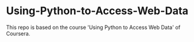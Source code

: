 # Using-Python-to-Access-Web-Data
This repo is based on the course 'Using Python to Access Web Data' of Coursera.
